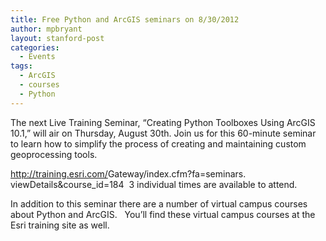 ```yaml
---
title: Free Python and ArcGIS seminars on 8/30/2012
author: mpbryant
layout: stanford-post
categories:
  - Events
tags:
  - ArcGIS
  - courses
  - Python
---
```

The next Live Training Seminar, &#8220;Creating Python Toolboxes Using ArcGIS 10.1,&#8221; will air on Thursday, August 30th. Join us for this 60-minute seminar to learn how to simplify the process of creating and maintaining custom geoprocessing tools.

<a href="http://training.esri.com/Gateway/index.cfm?fa=seminars.viewDetails&course_id=184" target="_blank">http://training.esri.com/<wbr>Gateway/index.cfm?fa=seminars.<wbr>viewDetails&course_id=184</wbr></wbr></a>  3 individual times are available to attend.

In addition to this seminar there are a number of virtual campus courses about Python and ArcGIS.   You’ll find these virtual campus courses at the Esri training site as well.
